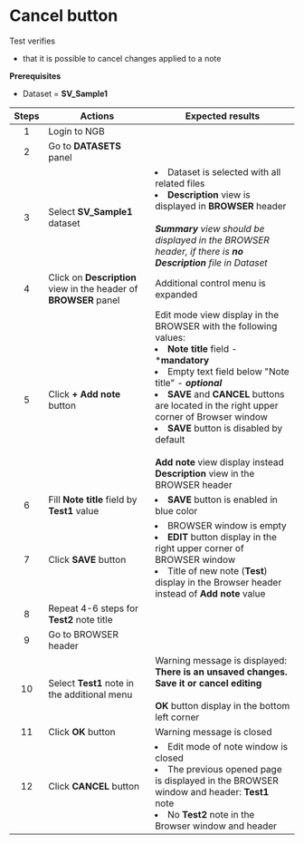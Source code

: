# Cancel button

 Test verifies
-  that it is possible to cancel changes applied to a note 

**Prerequisites**

- Dataset = **SV_Sample1**

| Steps | Actions| Expected results| 
| :-----: | ---- | ---- |
|   1   | Login to NGB||
|   2   | Go to **DATASETS** panel||
|   3   | Select **SV_Sample1** dataset| <li> Dataset is selected with all related files <li>**Description** view is displayed in **BROWSER** header<br><br> ***Summary** view should be displayed in the BROWSER header, if there is **no Description** file in Dataset*|
|   4   | Click on **Description** view in the header of **BROWSER** panel | Additional control menu is expanded |                                                                     
|   5   | Click **+ Add note** button| Edit mode view display in the BROWSER with the following values: <br><li> **Note title** field - ***mandatory** <li> Empty text field below "Note title" - ***optional*** <li> **SAVE** and **CANCEL** buttons are located in the right upper corner of Browser window <li> **SAVE** button is disabled by default <br><br>**Add note** view display instead **Description** view in the BROWSER header |
|   6   | Fill **Note title** field by **Test1** value| <li> **SAVE** button is enabled in blue color|
|   7   | Click **SAVE** button| <li>BROWSER window is empty <li> **EDIT** button display in the right upper corner of BROWSER window <li>Title of new note (**Test**) display in the Browser header instead of **Add note** value|  
|   8   | Repeat 4-6 steps for **Test2** note title||
|   9   | Go to BROWSER header||
|  10   | Select **Test1** note in the additional menu|Warning message is displayed: <br> **There is an unsaved changes. Save it or cancel editing** <br><br>**OK** button display in the bottom left corner|
|  11   | Click **OK** button| Warning message is closed|
|  12   | Click **CANCEL** button| <li> Edit mode of note window is closed <li>The previous opened page is displayed in the BROWSER window and header: **Test1** note <li> No **Test2** note in the Browser window and header|